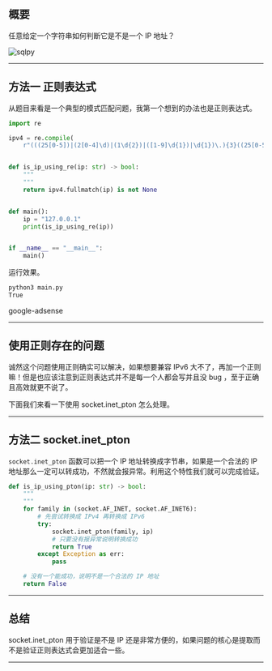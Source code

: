 ## 概要
任意给定一个字符串如何判断它是不是一个 IP 地址？

![sqlpy](static/2020-26/sqlpy-pton.jpg)

---

## 方法一 正则表达式
从题目来看是一个典型的模式匹配问题，我第一个想到的办法也是正则表达式。
```python
import re

ipv4 = re.compile(
    r"(((25[0-5])|(2[0-4]\d)|(1\d{2})|([1-9]\d{1})|\d{1})\.){3}((25[0-5])|(2[0-4]\d)|(1\d{2})|([1-9]\d{0,1})|\d{1})", re.MULTILINE)


def is_ip_using_re(ip: str) -> bool:
    """
    """
    return ipv4.fullmatch(ip) is not None


def main():
    ip = "127.0.0.1"
    print(is_ip_using_re(ip))


if __name__ == "__main__":
    main()

```

运行效果。

```bash
python3 main.py 
True
```

google-adsense

---

## 使用正则存在的问题
诚然这个问题使用正则确实可以解决，如果想要兼容 IPv6 大不了，再加一个正则嘛！但是也应该注意到正则表达式并不是每一个人都会写并且没 bug ，至于正确且高效就更不说了。

下面我们来看一下使用 socket.inet_pton 怎么处理。


---


## 方法二 socket.inet_pton
`socket.inet_pton` 函数可以把一个 IP 地址转换成字节串，如果是一个合法的 IP 地址那么一定可以转成功，不然就会报异常。利用这个特性我们就可以完成验证。
```python
def is_ip_using_pton(ip: str) -> bool:
    """
    """
    for family in (socket.AF_INET, socket.AF_INET6):
        # 先尝试转换成 IPv4 再转换成 IPv6
        try:
            socket.inet_pton(family, ip)
            # 只要没有报异常说明转换成功
            return True
        except Exception as err:
            pass

    # 没有一个能成功，说明不是一个合法的 IP 地址
    return False

```

---

## 总结
socket.inet_pton 用于验证是不是 IP 还是非常方便的，如果问题的核心是提取而不是验证正则表达式会更加适合一些。

---